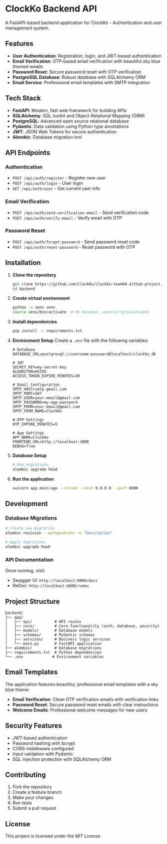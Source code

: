 # ClockKo Backend API

A FastAPI-based backend application for ClockKo - Authentication and user management system.

## Features

- **User Authentication**: Registration, login, and JWT-based authentication
- **Email Verification**: OTP-based email verification with beautiful sky blue themed emails
- **Password Reset**: Secure password reset with OTP verification
- **PostgreSQL Database**: Robust database with SQLAlchemy ORM
- **Email Service**: Professional email templates with SMTP integration

## Tech Stack

- **FastAPI**: Modern, fast web framework for building APIs
- **SQLAlchemy**: SQL toolkit and Object-Relational Mapping (ORM)
- **PostgreSQL**: Advanced open source relational database
- **Pydantic**: Data validation using Python type annotations
- **JWT**: JSON Web Tokens for secure authentication
- **Alembic**: Database migration tool

## API Endpoints

### Authentication

- `POST /api/auth/register` - Register new user
- `POST /api/auth/login` - User login
- `GET /api/auth/user` - Get current user info

### Email Verification

- `POST /api/auth/send-verification-email` - Send verification code
- `POST /api/auth/verify-email` - Verify email with OTP

### Password Reset

- `POST /api/auth/forgot-password` - Send password reset code
- `POST /api/auth/reset-password` - Reset password with OTP

## Installation

1. **Clone the repository**

   ```bash
   git clone https://github.com/ClockKo/clockko-team04-althub-project.git
   cd backend
   ```

2. **Create virtual environment**

   ```bash
   python -m venv venv
   source venv/bin/activate  # On Windows: venv\Scripts\activate
   ```

3. **Install dependencies**

   ```bash
   pip install -r requirements.txt
   ```

4. **Environment Setup**
   Create a `.env` file with the following variables:

   ```env
   # Database
   DATABASE_URL=postgresql://username:password@localhost/clockko_db
   
   # JWT
   SECRET_KEY=my-secret-key
   ALGORITHM=HS256
   ACCESS_TOKEN_EXPIRE_MINUTES=30
   
   # Email Configuration
   SMTP_HOST=smtp.gmail.com
   SMTP_PORT=587
   SMTP_USER=your-email@gmail.com
   SMTP_PASSWORD=my-app-password
   SMTP_FROM=your-email@gmail.com
   SMTP_FROM_NAME=ClockKo
   
   # OTP Settings
   OTP_EXPIRE_MINUTES=5
   
   # App Settings
   APP_NAME=ClockKo
   FRONTEND_URL=http://localhost:3000
   DEBUG=True
   ```

5. **Database Setup**

   ```bash
   # Run migrations
   alembic upgrade head
   ```

6. **Run the application**

   ```bash
   uvicorn app.main:app --reload --host 0.0.0.0 --port 8000
   ```

## Development

### Database Migrations

```bash
# Create new migration
alembic revision --autogenerate -m "Description"

# Apply migrations
alembic upgrade head
```

### API Documentation

Once running, visit:

- Swagger UI: `http://localhost:8000/docs`
- ReDoc: `http://localhost:8000/redoc`

## Project Structure

```
backend/
├── app/
│   ├── api/          # API routes
│   ├── core/         # Core functionality (auth, database, security)
│   ├── models/       # Database models
│   ├── schemas/      # Pydantic schemas
│   ├── services/     # Business logic services
│   └── main.py       # FastAPI application
├── alembic/          # Database migrations
├── requirements.txt  # Python dependencies
└── .env             # Environment variables
```

## Email Templates

The application features beautiful, professional email templates with a sky blue theme:

- **Email Verification**: Clean OTP verification emails with verification links
- **Password Reset**: Secure password reset emails with clear instructions
- **Welcome Emails**: Professional welcome messages for new users

## Security Features

- JWT-based authentication
- Password hashing with bcrypt
- CORS middleware configured
- Input validation with Pydantic
- SQL injection protection with SQLAlchemy ORM

## Contributing

1. Fork the repository
2. Create a feature branch
3. Make your changes
4. Run tests
5. Submit a pull request

## License

This project is licensed under the MIT License.

